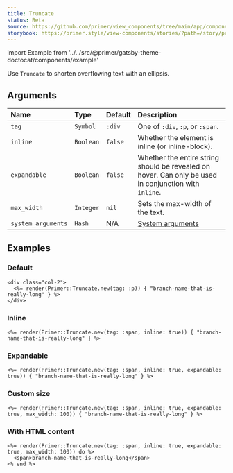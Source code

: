```yaml
---
title: Truncate
status: Beta
source: https://github.com/primer/view_components/tree/main/app/components/primer/truncate.rb
storybook: https://primer.style/view-components/stories/?path=/story/primer-truncate
---
```


import Example from '../../src/@primer/gatsby-theme-doctocat/components/example'

<!-- Warning: AUTO-GENERATED file, do not edit. Add code comments to your Ruby instead <3 -->

Use `Truncate` to shorten overflowing text with an ellipsis.

## Arguments

| Name | Type | Default | Description |
| :- | :- | :- | :- |
| `tag` | `Symbol` | `:div` | One of `:div`, `:p`, or `:span`. |
| `inline` | `Boolean` | `false` | Whether the element is inline (or inline-block). |
| `expandable` | `Boolean` | `false` | Whether the entire string should be revealed on hover. Can only be used in conjunction with `inline`. |
| `max_width` | `Integer` | `nil` | Sets the max-width of the text. |
| `system_arguments` | `Hash` | N/A | [System arguments](/system-arguments) |

## Examples

### Default

<Example src="<div class='col-2'>  <p data-view-component='true' class='css-truncate css-truncate-overflow'>branch-name-that-is-really-long</p></div>" />

```erb
<div class="col-2">
  <%= render(Primer::Truncate.new(tag: :p)) { "branch-name-that-is-really-long" } %>
</div>
```

### Inline

<Example src="<span data-view-component='true' class='css-truncate css-truncate-target'>branch-name-that-is-really-long</span>" />

```erb
<%= render(Primer::Truncate.new(tag: :span, inline: true)) { "branch-name-that-is-really-long" } %>
```

### Expandable

<Example src="<span data-view-component='true' class='css-truncate css-truncate-target expandable'>branch-name-that-is-really-long</span>" />

```erb
<%= render(Primer::Truncate.new(tag: :span, inline: true, expandable: true)) { "branch-name-that-is-really-long" } %>
```

### Custom size

<Example src="<span style='max-width: 100px;' data-view-component='true' class='css-truncate css-truncate-target expandable'>branch-name-that-is-really-long</span>" />

```erb
<%= render(Primer::Truncate.new(tag: :span, inline: true, expandable: true, max_width: 100)) { "branch-name-that-is-really-long" } %>
```

### With HTML content

<Example src="<span style='max-width: 100px;' data-view-component='true' class='css-truncate css-truncate-target expandable'>  <span>branch-name-that-is-really-long</span></span>" />

```erb
<%= render(Primer::Truncate.new(tag: :span, inline: true, expandable: true, max_width: 100)) do %>
  <span>branch-name-that-is-really-long</span>
<% end %>
```

